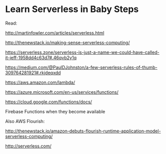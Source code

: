 # Learn Serverless in Baby Steps

Read:

http://martinfowler.com/articles/serverless.html

http://thenewstack.io/making-sense-serverless-computing/

https://serverless.zone/serverless-is-just-a-name-we-could-have-called-it-jeff-1958dd4c63d7#.46qvb2y1q

https://medium.com/@PaulDJohnston/a-few-serverless-rules-of-thumb-309764281921#.rkjdeqxdd

https://aws.amazon.com/lambda/

https://azure.microsoft.com/en-us/services/functions/

https://cloud.google.com/functions/docs/

Firebase Functions when they become available

Also AWS Flourish: 

http://thenewstack.io/amazon-debuts-flourish-runtime-application-model-serverless-computing/

http://serverless.com/



